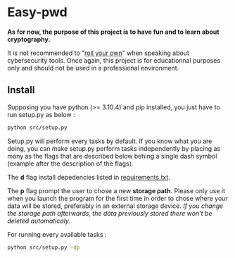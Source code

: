 # Easy-pwd

**As for now, the purpose of this project is to have fun and to learn about cryptography.**

It is not recommended to "[roll your own](https://security.stackexchange.com/questions/18197/why-shouldnt-we-roll-our-own/)" when speaking about cybersecurity tools. Once again, this project is for educationnal purposes only and should not be used in a professional environment. 

## Install
Supposing you have python (>= 3.10.4) and pip installed, you just have to run setup.py as below :

```bash
python src/setup.py
```

Setup.py will perform every tasks by default.
If you know what you are doing, you can make setup.py perform tasks independently by placing as many as the flags that are described below behing a single dash symbol (example after the description of the flags).

The **d** flag install depedencies listed in [requirements.txt](requirements.txt).

The **p** flag prompt the user to chose a new **storage path**.
Please only use it when you launch the program for the first time in order to chose where your data will be stored, preferably in an external storage device.
*If you change the storage path afterwards, the data previously stored there won't be deleted automaticaly.*

For running every available tasks :
```bash
python src/setup.py -dp
```